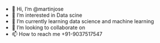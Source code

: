 - 👋 Hi, I’m @martinjose
- 👀 I’m interested in Data scine
- 🌱 I’m currently learning data science and machine learning
- 💞️ I’m looking to collaborate on 
- 📫 How to reach me +91-9037517547

<!---
martinjoze/martinjoze is a ✨ special ✨ repository because its `README.md` (this file) appears on your GitHub profile.
You can click the Preview link to take a look at your changes.
--->
